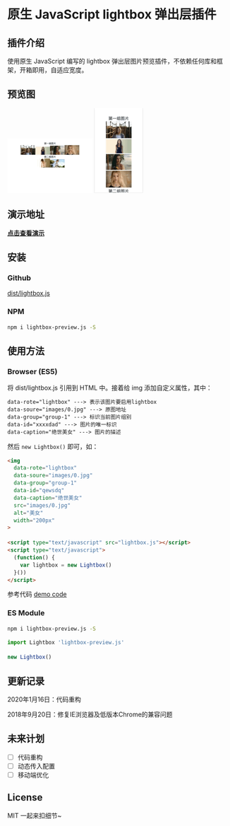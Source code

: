 # 原生 JavaScript lightbox 弹出层插件

## 插件介绍

使用原生 JavaScript 编写的 lightbox 弹出层图片预览插件，不依赖任何库和框架，开箱即用，自适应宽度。

## 预览图

![preimg1](demo/images/preimg2.gif)
![preimg1](demo/images/preimg1.gif)

## 演示地址

**[点击查看演示](http://tflin.com/demo/lightbox/)**

## 安装

### Github

[dist/lightbox.js](https://github.com/tflins/lightbox/blob/master/dist/lightbox.js)

### NPM

```bash
npm i lightbox-preview.js -S
```

## 使用方法

### Browser (ES5)

将 dist/lightbox.js 引用到 HTML 中。接着给 img 添加自定义属性，其中：

```txt
data-rote="lightbox" ---> 表示该图片要启用lightbox
data-soure="images/0.jpg" ---> 原图地址
data-group="group-1" ---> 标识当前图片组别
data-id="xxxxdad" ---> 图片的唯一标识
data-caption="绝世美女" ---> 图片的描述
```

然后 ```new Lightbox()``` 即可，如：

```html
<img
  data-rote="lightbox"
  data-soure="images/0.jpg"
  data-group="group-1"
  data-id="qewsdq"
  data-caption="绝世美女"
  src="images/0.jpg"
  alt="美女"
  width="200px"
>

<script type="text/javascript" src="lightbox.js"></script>
<script type="text/javascript">
  (function() {
    var lightbox = new Lightbox()
  }())
</script>
```

参考代码 [demo code](https://github.com/tflins/lightbox/blob/master/demo/index.html)

### ES Module

```bash
npm i lightbox-preview.js -S
```

```js
import Lightbox 'lightbox-preview.js'

new Lightbox()
```

## 更新记录

2020年1月16日：代码重构

2018年9月20日：修复IE浏览器及低版本Chrome的兼容问题

## 未来计划

- [ ] 代码重构
- [ ] 动态传入配置
- [ ] 移动端优化

## License

MIT 一起来扣细节~
